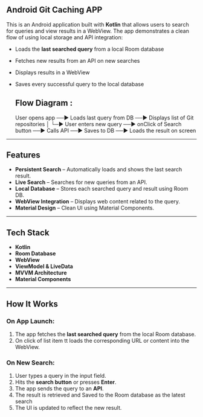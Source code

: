 ## Android Git Caching APP

This is an Android application built with **Kotlin** that allows users to search for queries and view results in a WebView. The app demonstrates a clean flow of using local storage and API integration:

- Loads the **last searched query** from a local Room database
- Fetches new results from an API on new searches
- Displays results in a WebView
- Saves every successful query to the local database

  ## Flow Diagram :

  User opens app ──► Loads last query from DB ──► Displays list of Git repositories
             │
             └─► User enters new query ──► onClick of Search button ──► Calls API  ──► Saves to DB ──► Loads the result on screen
---

## Features

- **Persistent Search** – Automatically loads and shows the last search result.
- **Live Search** – Searches for new queries from an API.
- **Local Database** – Stores each searched query and result using Room DB.
- **WebView Integration** – Displays web content related to the query.
- **Material Design** – Clean UI using Material Components.

---

## Tech Stack

- **Kotlin**
- **Room Database**
- **WebView**
- **ViewModel & LiveData**
- **MVVM Architecture**
- **Material Components**

---

## How It Works

### On App Launch:
1. The app fetches the **last searched query** from the local Room database.
2. On click of list item tt loads the corresponding URL or content into the WebView.

### On New Search:
1. User types a query in the input field.
2. Hits the **search button** or presses **Enter**.
3. The app sends the query to an **API**.
4. The result is retrieved and Saved to the Room database as the latest search
5. The UI is updated to reflect the new result.
